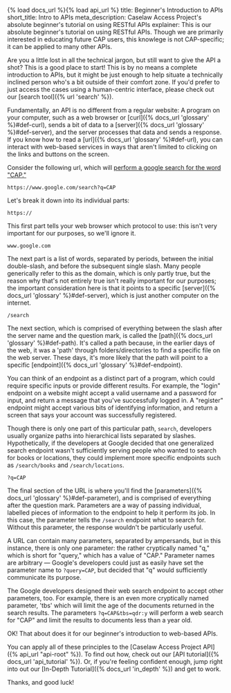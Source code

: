 {% load docs_url %}{% load api_url %}
title: Beginner's Introduction to APIs
short_title: Intro to APIs
meta_description: Caselaw Access Project's absolute beginner's tutorial on using RESTful APIs
explainer: This is our absolute beginner's tutorial on using RESTful APIs. Though we are primarily interested in educating future CAP users, this knowlege is not CAP-specific; it can be applied to many other APIs.

Are you a little lost in all the technical jargon, but still want to give the API a shot? This is a good place to start!
This is by no means a complete introduction to APIs, but it might be just enough to 
help situate a technically inclined person who's a bit outside of their comfort zone. If you'd 
prefer to just access the cases using a human-centric interface, please check out our [search tool]({% url 'search' %}). 
  
Fundamentally, an API is no different from a regular website: A program on your computer, such as a web browser or 
[curl]({% docs_url 'glossary' %}#def-curl), sends a bit of data to 
a [server]({% docs_url 'glossary' %}#def-server), and the server processes that 
data and sends a response. If you know how to read a 
[url]({% docs_url 'glossary' %}#def-url), you can interact with web-based 
services in ways that aren't limited to clicking on the links and buttons on the screen. 
  
Consider the following url, which will 
[perform a google search for the word "CAP."](https://www.google.com/search?q=CAP")
  
    https://www.google.com/search?q=CAP
  
Let's break it down into its individual parts:
  
    https://
  
This first part tells your web browser which protocol to use: this isn't very important for our purposes, so we'll 
ignore it.
  
    www.google.com
  
The next part is a list of words, separated by periods, between the initial double-slash, and before the subsequent 
single slash. Many people generically refer to this as the domain, which is only partly true, but the reason why that's 
not entirely true isn't really important for our purposes; the important consideration here is that it points to a 
specific [server]({% docs_url 'glossary' %}#def-server), which is just 
another computer on the internet. 

    /search
  
The next section, which is comprised of everything between the slash after the server name and the question mark, is 
called the [path]({% docs_url 'glossary' %}#def-path). It's called a path 
because, in the earlier days of the web, it was a 'path' through folders/directories to find a specific file on the web 
server. These days, it's more likely that the path will point to a specific 
[endpoint]({% docs_url 'glossary' %}#def-endpoint).
  
You can think of an endpoint as a distinct part of a program, which could require specific inputs or provide 
different results. For example, the "login" endpoint on a website might accept a valid username and a password for 
input, and return a message that you've successfully logged in. A "register" endpoint might accept various bits of 
identifying information, and return a screen that says your account was successfully registered.
  
Though there is only one part of this particular path, `search`, developers usually organize paths into hierarchical 
lists separated by slashes. Hypothetically, if the developers at Google decided that one generalized search endpoint 
wasn't sufficiently serving people who wanted to search for books or locations, they could implement more specific 
endpoints such as `/search/books` and `/search/locations`.
  
    ?q=CAP
  
The final section of the URL is where you'll find the 
[parameters]({% docs_url 'glossary' %}#def-parameter), and is comprised of 
everything after the question mark. Parameters are a way of passing individual, labelled pieces of information to the 
endpoint to help it perform its job. In this case, the parameter tells the `/search` endpoint what to search for. 
Without this parameter, the response wouldn't be particularly useful.
  
A URL can contain many parameters, separated by ampersands, but in this instance, there is only one parameter: the 
rather cryptically named "q," which is short for "query," which has a value of "CAP." Parameter names are arbitrary — 
Google's developers could just as easily have set the parameter name to `?query=CAP`, but decided that "q" would 
sufficiently communicate its purpose. 
  
The Google developers designed their web search endpoint to accept other parameters, too. For example, there is an even 
more cryptically named parameter, 'tbs' which will limit the age of the documents returned in the search results. The 
parameters `?q=CAP&tbs=qdr:y` will perform a web search for "CAP" and limit the results to documents less than a year 
old. 
  
OK! That about does it for our beginner's introduction to web-based APIs.

You can apply all of these principles to the [Caselaw Access Project API]({% api_url "api-root" %}). To find out how, 
check out our [API tutorial]({% docs_url 'api_tutorial' %}). Or, if you're feeling confident enough, jump right into 
out our [In-Depth Tutorial]({% docs_url 'in_depth' %}) and get to work.
  
Thanks, and good luck!

